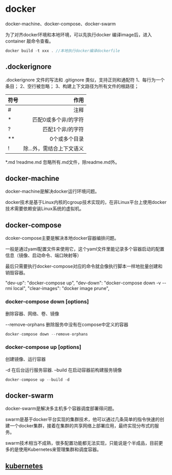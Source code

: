 # docker

docker-machine、docker-compose、docker-swarm

为了对齐docker环境和本地环境，可以先执行docker 编译image后，进入 container 敲命令查看。

```js
docker build -t xxx . //本地执行docker编译dockerfile
```

## .dockerignore

.dockerignore 文件的写法和 .gitignore 类似，支持正则和通配符
1、每行为一个条目；
2、空行被忽略；
3、构建上下文路径为所有文件的根路径；

符号|作用
--|--:
#|注释
*|匹配0或多个非/的字符
?|匹配1个非/的字符
**|0个或多个目录
!|除...外，需结合上下文语义

*.md
!readme.md 忽略所有.md文件，除readme.md外。

## docker-machine

docker-machine是解决docker运行环境问题。

docker技术是基于Linux内核的cgroup技术实现的，在非Linux平台上使用docker技术需要依赖安装Linux系统的虚拟机。

## docker-compose

dcoker-compose主要是解决本地docker容器编排问题。

一般是通过yaml配置文件来使用它，这个yaml文件里能记录多个容器启动的配置信息（镜像、启动命令、端口映射等）

最后只需要执行docker-compose对应的命令就会像执行脚本一样地批量创建和销毁容器。

"dev-up": "docker-compose up",
"dev-down": "docker-compose down -v --rmi local",
"clear-images": "docker image prune",

### docker-compose down [options]

删除容器、网络、卷、镜像

--remove-orphans  删除服务中没有在compose中定义的容器

```js
docker-compose down --remove-orphans
```

### docker-compose up [options]

创建镜像、运行容器

-d  在后台运行服务容器.
–build  在启动容器前构建服务镜像

```js
docker-compose up --build -d
```

## docker-swarm

docker-swarm是解决多主机多个容器调度部署得问题。

swarm是基于docker平台实现的集群技术，他可以通过几条简单的指令快速的创建一个docker集群，接着在集群的共享网络上部署应用，最终实现分布式的服务。

swarm技术相当不成熟，很多配置功能都无法实现，只能说是个半成品，目前更多的是使用Kubernetes来管理集群和调度容器。

## [kubernetes](https://kubernetes.io/#)